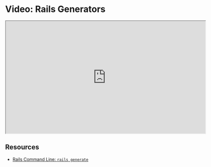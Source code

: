 # Video: Rails Generators

<iframe src="https://player.vimeo.com/video/600488344/?title=0&byline=0&portrait=0" width="640" height="360" allowfullscreen="allowfullscreen" allow="autoplay; fullscreen; picture-in-picture"></iframe>

## Resources

- [Rails Command Line: `rails generate`](https://guides.rubyonrails.org/command_line.html#bin-rails-generate)
